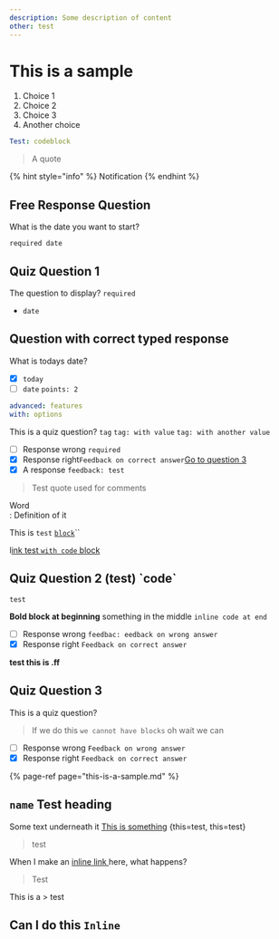 ```yaml
---
description: Some description of content
other: test
---
```


# This is a sample

1. Choice 1
2. Choice 2
3. Choice 3
4. Another choice

```yaml
Test: codeblock
```

> A quote

{% hint style="info" %}
Notification
{% endhint %}

## Free Response Question

What is the date you want to start?

`required date`

## Quiz Question 1

The question to display? `required`

* `date` 



## Question with correct typed response

What is todays date?

* [x] `today`
* [ ] `date` `points: 2`

```yaml
advanced: features
with: options
```

This is a quiz question? `tag` `tag: with value` `tag: with another value`

* [ ] Response wrong  `required` 
* [x] Response right`Feedback on correct answer`[Go to question 3](this-is-a-sample.md#quiz-question-3) 
* [x] A response `feedback: test`

> Test quote used for comments

Word  
:  Definition of it





This is `test` [`block`](./#what-is-it-now)\`\`

l[ink test `with code` block](./#what-is-it-now)

## Quiz Question 2 \(test\) \`code\`

`test`



**Bold block at beginning** something in the middle  `inline code at end`

* [ ] Response wrong  `feedbac: eedback on wrong answer`
* [x] Response right `Feedback on correct answer` 

**test this is .ff** 

## Quiz Question 3

This is a quiz question?

> If we do this `we cannot have blocks` oh wait we can



* [ ] Response wrong  `Feedback on wrong answer`
* [x] Response right `Feedback on correct answer` 

{% page-ref page="this-is-a-sample.md" %}

## `name` Test heading <a id="with-a-different-anchor"></a>

Some text underneath it [This is something](this-is-a-sample.md#with-a-different-anchor) {this=test, this=test}

> test





When I make an [inline link ](this-is-a-sample.md#with-a-different-anchor)here, what happens?

> Test

This is a &gt; test

## Can I do this `Inline`

